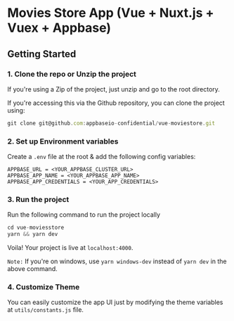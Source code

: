 # Movies Store App (Vue + Nuxt.js + Vuex + Appbase)

## Getting Started

### 1. Clone the repo or Unzip the project

If you're using a Zip of the project, just unzip and go to the root directory.

If you're accessing this via the Github repository, you can clone the project using:

```js
git clone git@github.com:appbaseio-confidential/vue-moviestore.git
```

### 2. Set up Environment variables
Create a `.env` file at the root & add the following config variables:
```
APPBASE_URL = <YOUR_APPBASE_CLUSTER_URL>
APPBASE_APP_NAME = <YOUR_APPBASE_APP_NAME>
APPBASE_APP_CREDENTIALS = <YOUR_APP_CREDENTIALS>
```
### 3. Run the project
Run the following command to run the project locally
```js
cd vue-moviesstore
yarn && yarn dev
```
Voila! Your project is live at `localhost:4000`.

`Note:` If you're on windows, use `yarn windows-dev` instead of `yarn dev` in the above command.

### 4. Customize Theme
You can easily customize the app UI just by modifying the theme variables at `utils/constants.js` file.
